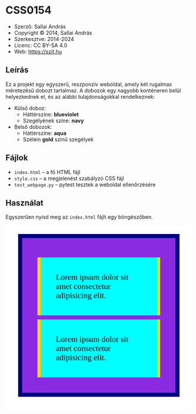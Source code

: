 # CSS0154

* Szerző: Sallai András
* Copyright © 2014, Sallai András
* Szerkesztve: 2014-2024
* Licenc: CC BY-SA 4.0
* Web: https://szit.hu

## Leírás
Ez a projekt egy egyszerű, reszponzív weboldal, amely két rugalmas méretezésű dobozt tartalmaz. A dobozok egy nagyobb konténeren belül helyezkednek el, és az alábbi tulajdonságokkal rendelkeznek:

- Külső doboz:
  - Háttérszíne: **blueviolet**
  - Szegélyének színe: **navy**
- Belső dobozok:
  - Háttérszíne: **aqua**
  - Szélein **gold** színű szegélyek

## Fájlok
- `index.html` – a fő HTML fájl
- `style.css` – a megjelenést szabályzó CSS fájl
- `test_webpage.py` – pytest tesztek a weboldal ellenőrzésére

## Használat
Egyszerűen nyisd meg az `index.html` fájlt egy böngészőben.

![Minta](feladat_0154_minta.png)
